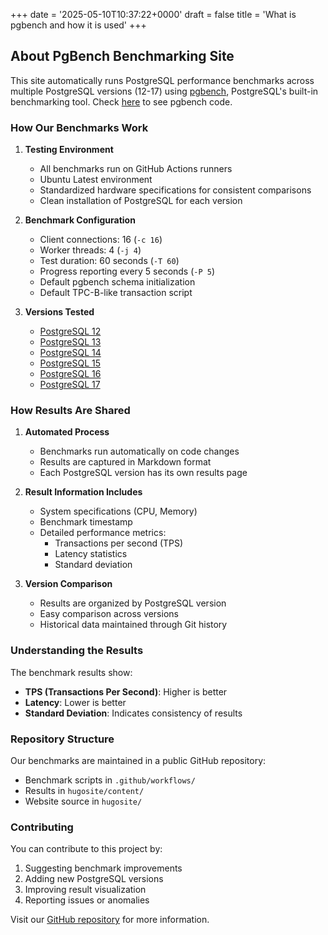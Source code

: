 +++
date = '2025-05-10T10:37:22+0000'
draft = false
title = 'What is pgbench and how it is used'
+++

## About PgBench Benchmarking Site

This site automatically runs PostgreSQL performance benchmarks across multiple PostgreSQL versions (12-17) using [pgbench](https://www.postgresql.org/docs/current/pgbench.html), PostgreSQL's built-in benchmarking tool. Check [here](https://github.com/postgres/postgres/blob/master/src/bin/pgbench/pgbench.c) to see pgbench code.

### How Our Benchmarks Work

1. **Testing Environment**
   - All benchmarks run on GitHub Actions runners
   - Ubuntu Latest environment
   - Standardized hardware specifications for consistent comparisons
   - Clean installation of PostgreSQL for each version

2. **Benchmark Configuration**
   - Client connections: 16 (`-c 16`)
   - Worker threads: 4 (`-j 4`)
   - Test duration: 60 seconds (`-T 60`)
   - Progress reporting every 5 seconds (`-P 5`)
   - Default pgbench schema initialization
   - Default TPC-B-like transaction script

3. **Versions Tested**
   - [PostgreSQL 12](/pg12)
   - [PostgreSQL 13](/pg13)
   - [PostgreSQL 14](/pg14)
   - [PostgreSQL 15](/pg15)
   - [PostgreSQL 16](/pg16)
   - [PostgreSQL 17](/pg17)

### How Results Are Shared

1. **Automated Process**
   - Benchmarks run automatically on code changes
   - Results are captured in Markdown format
   - Each PostgreSQL version has its own results page

2. **Result Information Includes**
   - System specifications (CPU, Memory)
   - Benchmark timestamp
   - Detailed performance metrics:
     - Transactions per second (TPS)
     - Latency statistics
     - Standard deviation

3. **Version Comparison**
   - Results are organized by PostgreSQL version
   - Easy comparison across versions
   - Historical data maintained through Git history

### Understanding the Results

The benchmark results show:
- **TPS (Transactions Per Second)**: Higher is better
- **Latency**: Lower is better
- **Standard Deviation**: Indicates consistency of results

### Repository Structure

Our benchmarks are maintained in a public GitHub repository:
- Benchmark scripts in `.github/workflows/`
- Results in `hugosite/content/`
- Website source in `hugosite/`

### Contributing

You can contribute to this project by:
1. Suggesting benchmark improvements
2. Adding new PostgreSQL versions
3. Improving result visualization
4. Reporting issues or anomalies

Visit our [GitHub repository](https://github.com/pgbench/pgbench.github.io) for more information.

